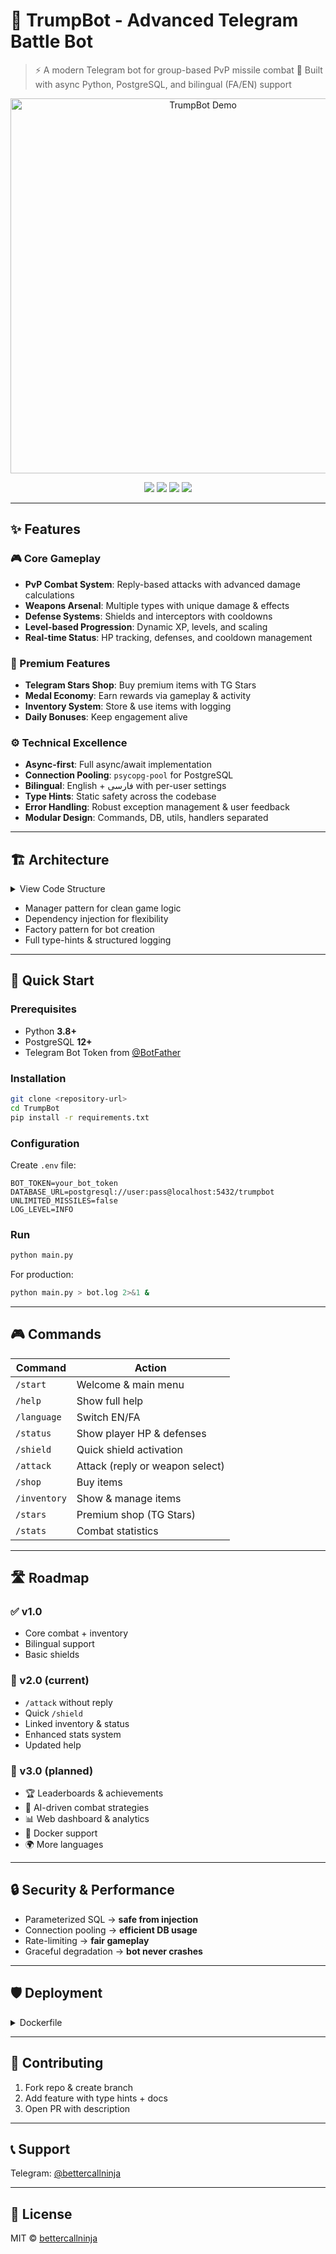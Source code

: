 # 🦅 TrumpBot - Advanced Telegram Battle Bot

> ⚡ A modern Telegram bot for group-based PvP missile combat
> 🚀 Built with async Python, PostgreSQL, and bilingual (FA/EN) support

<p align="center">
  <img src="assets/demo.gif" alt="TrumpBot Demo" width="600"/>
</p>

<p align="center">
  <a href="https://www.python.org/"><img src="https://img.shields.io/badge/Python-3.11-blue?logo=python"></a>
  <a href="https://www.postgresql.org/"><img src="https://img.shields.io/badge/Postgres-12+-blue?logo=postgresql"></a>
  <a href="LICENSE"><img src="https://img.shields.io/badge/License-MIT-green"></a>
  <img src="https://img.shields.io/github/stars/bettercallninja/TrumpBot?style=social">
</p>

---

## ✨ Features

### 🎮 Core Gameplay
- **PvP Combat System**: Reply-based attacks with advanced damage calculations
- **Weapons Arsenal**: Multiple types with unique damage & effects
- **Defense Systems**: Shields and interceptors with cooldowns
- **Level-based Progression**: Dynamic XP, levels, and scaling
- **Real-time Status**: HP tracking, defenses, and cooldown management

### 💎 Premium Features
- **Telegram Stars Shop**: Buy premium items with TG Stars
- **Medal Economy**: Earn rewards via gameplay & activity
- **Inventory System**: Store & use items with logging
- **Daily Bonuses**: Keep engagement alive

### ⚙️ Technical Excellence
- **Async-first**: Full async/await implementation
- **Connection Pooling**: `psycopg-pool` for PostgreSQL
- **Bilingual**: English + فارسی with per-user settings
- **Type Hints**: Static safety across the codebase
- **Error Handling**: Robust exception management & user feedback
- **Modular Design**: Commands, DB, utils, handlers separated

---

## 🏗 Architecture

<details>
<summary>View Code Structure</summary>

```tree
TrumpBot/
 ├── main.py
 ├── src/
 │   ├── app.py
 │   ├── commands/       # attack, general, status, ...
 │   ├── config/         # BotConfig, items
 │   ├── database/       # DBManager with pooling
 │   ├── handlers/       # event handlers
 │   ├── utils/          # helpers, translations
 │   └── __init__.py
 ├── pyproject.toml
 └── README.md
```
</details>

- Manager pattern for clean game logic
- Dependency injection for flexibility
- Factory pattern for bot creation
- Full type-hints & structured logging

---

## 🚀 Quick Start

### Prerequisites
- Python **3.8+**
- PostgreSQL **12+**
- Telegram Bot Token from [@BotFather](https://t.me/BotFather)

### Installation
```bash
git clone <repository-url>
cd TrumpBot
pip install -r requirements.txt
```

### Configuration
Create `.env` file:
```env
BOT_TOKEN=your_bot_token
DATABASE_URL=postgresql://user:pass@localhost:5432/trumpbot
UNLIMITED_MISSILES=false
LOG_LEVEL=INFO
```

### Run
```bash
python main.py
```

For production:
```bash
python main.py > bot.log 2>&1 &
```

---

## 🎮 Commands

| Command      | Action                          |
|--------------|---------------------------------|
| `/start`     | Welcome & main menu             |
| `/help`      | Show full help                  |
| `/language`  | Switch EN/FA                    |
| `/status`    | Show player HP & defenses       |
| `/shield`    | Quick shield activation         |
| `/attack`    | Attack (reply or weapon select) |
| `/shop`      | Buy items                       |
| `/inventory` | Show & manage items             |
| `/stars`     | Premium shop (TG Stars)         |
| `/stats`     | Combat statistics               |

---

## 🛣 Roadmap

### ✅ v1.0
- Core combat + inventory
- Bilingual support
- Basic shields

### 🎉 v2.0 (current)
- `/attack` without reply
- Quick `/shield`
- Linked inventory & status
- Enhanced stats system
- Updated help

### 📌 v3.0 (planned)
- 🏆 Leaderboards & achievements
- 🤖 AI-driven combat strategies
- 📊 Web dashboard & analytics
- 🐳 Docker support
- 🌍 More languages

---

## 🔒 Security & Performance

- Parameterized SQL → **safe from injection**
- Connection pooling → **efficient DB usage**
- Rate-limiting → **fair gameplay**
- Graceful degradation → **bot never crashes**

---

## 🛡 Deployment

<details>
<summary>Dockerfile</summary>

```dockerfile
FROM python:3.11-slim
WORKDIR /app
COPY requirements.txt .
RUN pip install -r requirements.txt
COPY . .
CMD ["python", "main.py"]
```
</details>

---

## 🤝 Contributing

1. Fork repo & create branch
2. Add feature with type hints + docs
3. Open PR with description

---

## 📞 Support

Telegram: [@bettercallninja](https://t.me/bettercallninja)

---

## 📜 License

MIT © [bettercallninja](https://github.com/bettercallninja)